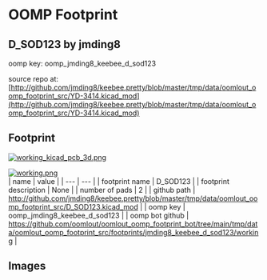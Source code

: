 # OOMP Footprint  
## D_SOD123  by jmding8  
  
oomp key: oomp_jmding8_keebee_d_sod123  
  
source repo at: [http://github.com/jmding8/keebee.pretty/blob/master/tmp/data/oomlout_oomp_footprint_src/YD-3414.kicad_mod](http://github.com/jmding8/keebee.pretty/blob/master/tmp/data/oomlout_oomp_footprint_src/YD-3414.kicad_mod)  
## Footprint  
  
[![working_kicad_pcb_3d.png](working_kicad_pcb_3d_600.png)](working_kicad_pcb_3d.png)  
  
[![working.png](working_600.png)](working.png)  
| name | value | 
| --- | --- | 
| footprint name | D_SOD123 | 
| footprint description | None | 
| number of pads | 2 | 
| github path | http://github.com/jmding8/keebee.pretty/blob/master/tmp/data/oomlout_oomp_footprint_src/D_SOD123.kicad_mod | 
| oomp key | oomp_jmding8_keebee_d_sod123 | 
| oomp bot github | https://github.com/oomlout/oomlout_oomp_footprint_bot/tree/main/tmp/data/oomlout_oomp_footprint_src/footprints/jmding8_keebee_d_sod123/working | 
## Images  
